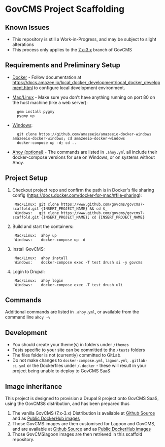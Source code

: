 # GovCMS Project Scaffolding

## Known Issues

* This repository is still a Work-in-Progress, and may be subject to slight alterations
* This process only applies to the [7.x-3.x](https://github.com/govCMS/govcms/tree/7.x-3.x) branch of GovCMS

## Requirements and Preliminary Setup

* [Docker](https://docs.docker.com/install/) - Follow documentation at https://docs.amazee.io/local_docker_development/local_docker_development.html to configure local development environment.

* [Mac/Linux](https://docs.amazee.io/local_docker_development/pygmy.html) - Make sure you don't have anything running on port 80 on the host machine (like a web server):

        gem install pygmy
        pygmy up

* [Windows](https://docs.amazee.io/local_docker_development/windows.html):    

        git clone https://github.com/amazeeio/amazeeio-docker-windows amazeeio-docker-windows; cd amazeeio-docker-windows
        docker-compose up -d; cd ..

* [Ahoy (optional)](https://github.com/ahoy-cli/ahoy#installation) - The commands are listed in `.ahoy.yml` all include their docker-compose versions for use on Windows, or on systems without Ahoy.

## Project Setup

1. Checkout project repo and confirm the path is in Docker's file sharing config (https://docs.docker.com/docker-for-mac/#file-sharing):

        Mac/Linux: git clone https://www.github.com/govcms/govcms7-scaffold.git {INSERT_PROJECT_NAME} && cd $_
        Windows:   git clone https://www.github.com/govcms/govcms7-scaffold.git {INSERT_PROJECT_NAME}; cd {INSERT_PROJECT_NAME}

2. Build and start the containers:

        Mac/Linux:  ahoy up
        Windows:    docker-compose up -d

3. Install GovCMS:

        Mac/Linux:  ahoy install
        Windows:    docker-compose exec -T test drush si -y govcms

4. Login to Drupal:

        Mac/Linux:  ahoy login
        Windows:    docker-compose exec -T test drush uli

## Commands

Additional commands are listed in `.ahoy.yml`, or available from the command line `ahoy -v`

## Development

* You should create your theme(s) in folders under `/themes`
* Tests specific to your site can be committed to the `/tests` folders
* The files folder is not (currently) committed to GitLab.
* Do not make changes to `docker-compose.yml`, `lagoon.yml`, `.gitlab-ci.yml` or the Dockerfiles under `/.docker` - these will result in your project being unable to deploy to GovCMS SaaS

## Image inheritance

This project is designed to provision a Drupal 8 project onto GovCMS SaaS, using the GovCMS8 distribution, and has been prepared thus

1. The vanilla GovCMS (7.x-3.x) Distribution is available at [Github Source](https://github.com/govcms/govcms) and as [Public DockerHub images](https://hub.docker.com/r/govcms)
2. Those GovCMS images are then customised for Lagoon and GovCMS, and are available at [Github Source](https://github.com/govcms/govcmslagoon) and as [Public DockerHub images](https://hub.docker.com/r/govcmslagoon)
3. Those GovCMSlagoon images are then retrieved in this scaffold repository.
